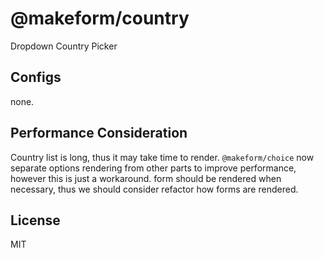 # @makeform/country

Dropdown Country Picker


## Configs

none.


## Performance Consideration

Country list is long, thus it may take time to render. `@makeform/choice` now separate options rendering from other parts to improve performance, however this is just a workaround. form should be rendered when necessary, thus we should consider refactor how forms are rendered.


## License

MIT
